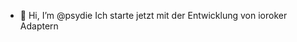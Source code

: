 - 👋 Hi, I’m @psydie
Ich starte jetzt mit der Entwicklung von ioroker Adaptern

<!---
psydie/psydie is a ✨ special ✨ repository because its `README.md` (this file) appears on your GitHub profile.
You can click the Preview link to take a look at your changes.
--->
